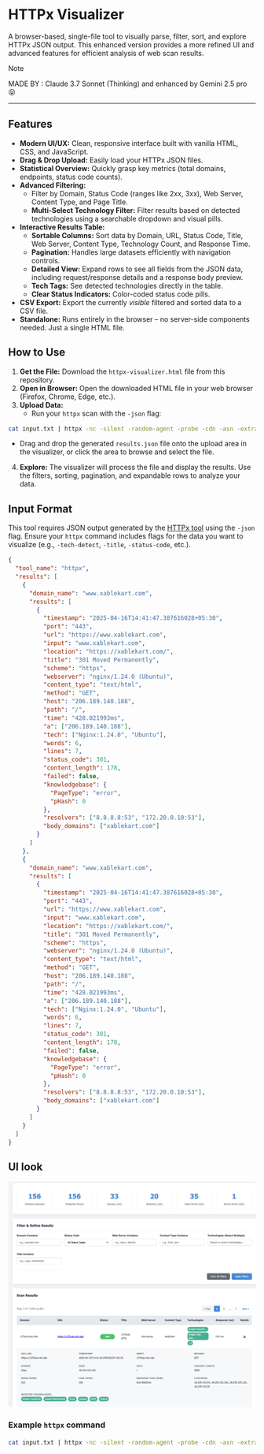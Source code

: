# HTTPx Visualizer

A browser-based, single-file tool to visually parse, filter, sort, and explore HTTPx JSON output. This enhanced version provides a more refined UI and advanced features for efficient analysis of web scan results.

> [!NOTE]
> MADE BY : Claude 3.7 Sonnet (Thinking) and enhanced by Gemini 2.5 pro 😝

---

## Features

- **Modern UI/UX:** Clean, responsive interface built with vanilla HTML, CSS, and JavaScript.
- **Drag & Drop Upload:** Easily load your HTTPx JSON files.
- **Statistical Overview:** Quickly grasp key metrics (total domains, endpoints, status code counts).
- **Advanced Filtering:**
  - Filter by Domain, Status Code (ranges like 2xx, 3xx), Web Server, Content Type, and Page Title.
  - **Multi-Select Technology Filter:** Filter results based on detected technologies using a searchable dropdown and visual pills.
- **Interactive Results Table:**
  - **Sortable Columns:** Sort data by Domain, URL, Status Code, Title, Web Server, Content Type, Technology Count, and Response Time.
  - **Pagination:** Handles large datasets efficiently with navigation controls.
  - **Detailed View:** Expand rows to see all fields from the JSON data, including request/response details and a response body preview.
  - **Tech Tags:** See detected technologies directly in the table.
  - **Clear Status Indicators:** Color-coded status code pills.
- **CSV Export:** Export the currently _visible_ filtered and sorted data to a CSV file.
- **Standalone:** Runs entirely in the browser – no server-side components needed. Just a single HTML file.

## How to Use

1. **Get the File:** Download the `httpx-visualizer.html` file from this repository.
2. **Open in Browser:** Open the downloaded HTML file in your web browser (Firefox, Chrome, Edge, etc.).
3. **Upload Data:**
   - Run your `httpx` scan with the `-json` flag:

```bash
cat input.txt | httpx -nc -silent -random-agent -probe -cdn -asn -extract-fqdn -cname -ip -td -server -favicon -j > results.json
```

- Drag and drop the generated `results.json` file onto the upload area in the visualizer, or click the area to browse and select the file.

4. **Explore:** The visualizer will process the file and display the results. Use the filters, sorting, pagination, and expandable rows to analyze your data.

## Input Format

This tool requires JSON output generated by the [HTTPx tool](https://github.com/projectdiscovery/httpx) using the `-json` flag. Ensure your `httpx` command includes flags for the data you want to visualize (e.g., `-tech-detect`, `-title`, `-status-code`, etc.).

```json
{
  "tool_name": "httpx",
  "results": [
    {
      "domain_name": "www.xablekart.com",
      "results": [
        {
          "timestamp": "2025-04-16T14:41:47.387616028+05:30",
          "port": "443",
          "url": "https://www.xablekart.com",
          "input": "www.xablekart.com",
          "location": "https://xablekart.com/",
          "title": "301 Moved Permanently",
          "scheme": "https",
          "webserver": "nginx/1.24.0 (Ubuntu)",
          "content_type": "text/html",
          "method": "GET",
          "host": "206.189.140.188",
          "path": "/",
          "time": "428.021993ms",
          "a": ["206.189.140.188"],
          "tech": ["Nginx:1.24.0", "Ubuntu"],
          "words": 6,
          "lines": 7,
          "status_code": 301,
          "content_length": 178,
          "failed": false,
          "knowledgebase": {
            "PageType": "error",
            "pHash": 0
          },
          "resolvers": ["8.8.8.8:53", "172.20.0.10:53"],
          "body_domains": ["xablekart.com"]
        }
      ]
    },
    {
      "domain_name": "www.xablekart.com",
      "results": [
        {
          "timestamp": "2025-04-16T14:41:47.387616028+05:30",
          "port": "443",
          "url": "https://www.xablekart.com",
          "input": "www.xablekart.com",
          "location": "https://xablekart.com/",
          "title": "301 Moved Permanently",
          "scheme": "https",
          "webserver": "nginx/1.24.0 (Ubuntu)",
          "content_type": "text/html",
          "method": "GET",
          "host": "206.189.140.188",
          "path": "/",
          "time": "428.021993ms",
          "a": ["206.189.140.188"],
          "tech": ["Nginx:1.24.0", "Ubuntu"],
          "words": 6,
          "lines": 7,
          "status_code": 301,
          "content_length": 178,
          "failed": false,
          "knowledgebase": {
            "PageType": "error",
            "pHash": 0
          },
          "resolvers": ["8.8.8.8:53", "172.20.0.10:53"],
          "body_domains": ["xablekart.com"]
        }
      ]
    }
  ]
}
```

## UI look

![UI](./example.png)

### Example `httpx` command

```bash
cat input.txt | httpx -nc -silent -random-agent -probe -cdn -asn -extract-fqdn -cname -ip -td -server -favicon -j > results.json
```
